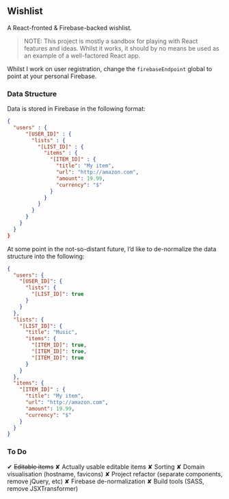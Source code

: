 ## Wishlist
A React-fronted & Firebase-backed wishlist.

> NOTE: This project is mostly a sandbox for playing with React features and ideas. Whilst it works, it should by no means be used as an example of a well-factored React app.

Whilst I work on user registration, change the `firebaseEndpoint` global to point at your personal Firebase.

### Data Structure
Data is stored in Firebase in the following format:

```json
{
  "users" : {
      "[USER_ID]" : {
        "lists" : {
          "[LIST_ID]" : {
            "items" : {
              "[ITEM_ID]" : {
                "title": "My item",
                "url": "http://amazon.com",
                "amount": 19.99,
                "currency": "$"
              }
            }
          }
        }
      }
    }
  }
}
```

At some point in the not-so-distant future, I’d like to de-normalize the data structure into the following:

```json
{
  "users": {
    "[USER_ID]": {
      "lists": {
        "[LIST_ID]": true
      }
    }
  },
  "lists": {
    "[LIST_ID]": {
      "title": "Music",
      "items": {
        "[ITEM_ID]": true,
        "[ITEM_ID]": true,
        "[ITEM_ID]": true
      }
    }
  },
  "items": {
    "[ITEM_ID]" : {
      "title": "My item",
      "url": "http://amazon.com",
      "amount": 19.99,
      "currency": "$"
    }
  }      
}
```

### To Do
✔ ~~Editable items~~
✘ Actually usable editable items
✘ Sorting
✘ Domain visualisation (hostname, favicons)
✘ Project refactor (separate components, remove jQuery, etc)
✘ Firebase de-normalization
✘ Build tools (SASS, remove JSXTransformer)

